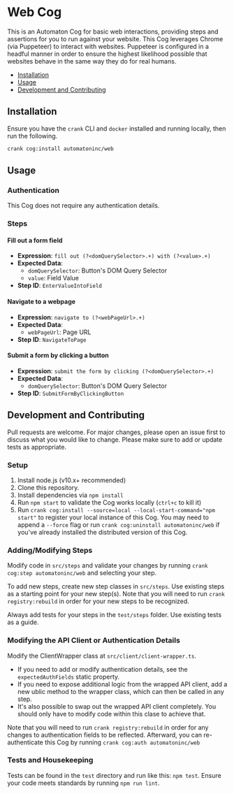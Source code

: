 # Web Cog

This is an Automaton Cog for basic web interactions, providing steps and
assertions for you to run against your website. This Cog leverages Chrome (via
Puppeteer) to interact with websites. Puppeteer is configured in a headful
manner in order to ensure the highest likelihood possible that websites behave
in the same way they do for real humans.

* [Installation](#installation)
* [Usage](#usage)
* [Development and Contributing](#development-and-contributing)

## Installation

Ensure you have the `crank` CLI and `docker` installed and running locally,
then run the following.

```bash
crank cog:install automatoninc/web
```

## Usage

### Authentication
<!-- authenticationDetails -->
This Cog does not require any authentication details.
<!-- authenticationDetailsEnd -->

### Steps
<!-- stepDetails -->
<h4 id="EnterValueIntoField">Fill out a form field</h4>

- **Expression**: `fill out (?<domQuerySelector>.+) with (?<value>.+)`
- **Expected Data**:
  - `domQuerySelector`: Button's DOM Query Selector
  - `value`: Field Value
- **Step ID**: `EnterValueIntoField`

<h4 id="NavigateToPage">Navigate to a webpage</h4>

- **Expression**: `navigate to (?<webPageUrl>.+)`
- **Expected Data**:
  - `webPageUrl`: Page URL
- **Step ID**: `NavigateToPage`

<h4 id="SubmitFormByClickingButton">Submit a form by clicking a button</h4>

- **Expression**: `submit the form by clicking (?<domQuerySelector>.+)`
- **Expected Data**:
  - `domQuerySelector`: Button's DOM Query Selector
- **Step ID**: `SubmitFormByClickingButton`
<!-- stepDetailsEnd -->

## Development and Contributing
Pull requests are welcome. For major changes, please open an issue first to
discuss what you would like to change. Please make sure to add or update tests
as appropriate.

### Setup

1. Install node.js (v10.x+ recommended)
2. Clone this repository.
3. Install dependencies via `npm install`
4. Run `npm start` to validate the Cog works locally (`ctrl+c` to kill it)
5. Run `crank cog:install --source=local --local-start-command="npm start"` to
   register your local instance of this Cog. You may need to append a `--force`
   flag or run `crank cog:uninstall automatoninc/web` if you've already
   installed the distributed version of this Cog.

### Adding/Modifying Steps
Modify code in `src/steps` and validate your changes by running
`crank cog:step automatoninc/web` and selecting your step.

To add new steps, create new step classes in `src/steps`. Use existing steps as
a starting point for your new step(s). Note that you will need to run
`crank registry:rebuild` in order for your new steps to be recognized.

Always add tests for your steps in the `test/steps` folder. Use existing tests
as a guide.

### Modifying the API Client or Authentication Details
Modify the ClientWrapper class at `src/client/client-wrapper.ts`.

- If you need to add or modify authentication details, see the
  `expectedAuthFields` static property.
- If you need to expose additional logic from the wrapped API client, add a new
  ublic method to the wrapper class, which can then be called in any step.
- It's also possible to swap out the wrapped API client completely. You should
  only have to modify code within this clase to achieve that.

Note that you will need to run `crank registry:rebuild` in order for any
changes to authentication fields to be reflected. Afterward, you can
re-authenticate this Cog by running `crank cog:auth automatoninc/web`

### Tests and Housekeeping
Tests can be found in the `test` directory and run like this: `npm test`.
Ensure your code meets standards by running `npm run lint`.
